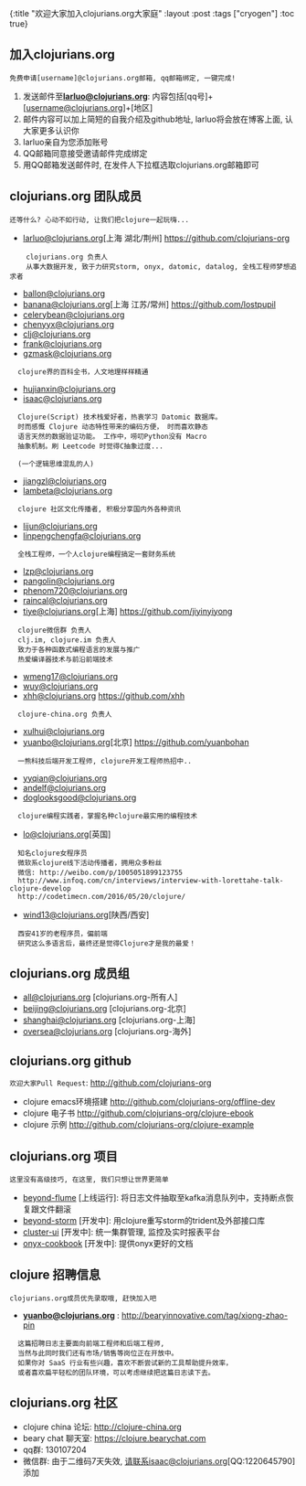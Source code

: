 {:title "欢迎大家加入clojurians.org大家庭"
 :layout :post
 :tags  ["cryogen"]
 :toc true}

## 加入clojurians.org
`免费申请[username]@clojurians.org邮箱, qq邮箱绑定, 一键完成!`
1. 发送邮件至**larluo@clojurians.org**: 内容包括[qq号]+[username@clojurians.org]+[地区]
1. 邮件内容可以加上简短的自我介绍及github地址, larluo将会放在博客上面, 认大家更多认识你  
1. larluo亲自为您添加账号  
1. QQ邮箱同意接受邀请邮件完成绑定  
1. 用QQ邮箱发送邮件时, 在发件人下拉框选取clojurians.org邮箱即可  


## clojurians.org 团队成员
`还等什么? 心动不如行动, 让我们把clojure一起玩嗨...`
* larluo@clojurians.org[上海 湖北/荆州] <https://github.com/clojurians-org> 
```
    clojurians.org 负责人
    从事大数据开发, 致于力研究storm, onyx, datomic, datalog, 全栈工程师梦想追求者
```
* ballon@clojurians.org
* banana@clojurians.org[上海 江苏/常州] <https://github.com/lostpupil>
* celerybean@clojurians.org
* chenyyx@clojurians.org
* clj@clojurians.org
* frank@clojurians.org
* gzmask@clojurians.org
```
  clojure界的百科全书，人文地理样样精通
```
* hujianxin@clojurians.org
* isaac@clojurians.org
```
  Clojure(Script) 技术栈爱好者，热衷学习 Datomic 数据库。
  时而感慨 Clojure 动态特性带来的编码方便， 时而喜欢静态
  语言天然的数据验证功能。 工作中，唠叨Python没有 Macro
  抽象机制。刷 Leetcode 时觉得C抽象过度...

  (一个逻辑思维混乱的人)
```
* jiangzl@clojurians.org
* lambeta@clojurians.org
```
  clojure 社区文化传播者, 积极分享国内外各种资讯
```
* lijun@clojurians.org
* linpengchengfa@clojurians.org
```
  全栈工程师，一个人clojure编程搞定一套财务系统
```
* lzp@clojurians.org
* pangolin@clojurians.org
* phenom720@clojurians.org
* raincal@clojurians.org
* tiye@clojurians.org[上海] <https://github.com/jiyinyiyong>
```
  clojure微信群 负责人
  clj.im, clojure.im 负责人
  致力于各种函数式编程语言的发展与推广 
  热爱编译器技术与前沿前端技术
```
* wmeng17@clojurians.org
* wuy@clojurians.org
* xhh@clojurians.org <https://github.com/xhh>
```
  clojure-china.org 负责人
```
* xulhui@clojurians.org
* yuanbo@clojurians.org[北京] <https://github.com/yuanbohan>
```
  一熊科技后端开发工程师, clojure开发工程师热招中..
```
* yyqian@clojurians.org
* andelf@clojurians.org 
* doglooksgood@clojurians.org
```
  clojure编程实践者，掌握名种clojure最实用的编程技术
```
* lo@clojurians.org[英国]
```
  知名clojure女程序员
  微软系clojure线下活动传播者，拥用众多粉丝
  微信: http://weibo.com/p/1005051899123755
  http://www.infoq.com/cn/interviews/interview-with-lorettahe-talk-clojure-develop
  http://codetimecn.com/2016/05/20/clojure/
``` 
* wind13@clojurians.org[陕西/西安]
```
  西安41岁的老程序员，偏前端
  研究这么多语言后，最终还是觉得Clojure才是我的最爱！
```

## clojurians.org 成员组
* all@clojurians.org [clojurians.org-所有人]
* beijing@clojurians.org [clojurians.org-北京]
* shanghai@clojurians.org [clojurians.org-上海]
* oversea@clojurians.org [clojurians.org-海外]

## clojurians.org github 
`欢迎大家Pull Request`: <http://github.com/clojurians-org>
* clojure emacs环境搭建 <http://github.com/clojurians-org/offline-dev>
* clojure 电子书 <http://github.com/clojurians-org/clojure-ebook>
* clojure 示例 <http://github.com/clojurians-org/clojure-example>


## clojurians.org 项目 
`这里没有高级技巧, 在这里, 我们只想让世界更简单`
* [beyond-flume](https://github.com/clojurians-org/beyond-flume/) [上线运行]: 将日志文件抽取至kafka消息队列中，支持断点恢复跟文件翻滚
* [beyond-storm](https://github.com/clojurians-org/beyond-storm/) [开发中]: 用clojure重写storm的trident及外部接口库
* [cluster-ui](https://github.com/clojurians-org/cluster-ui/) [开发中]: 统一集群管理, 监控及实时报表平台
* [onyx-cookbook](https://github.com/clojurians-org/onyx-cookbook/) [开发中]: 提供onyx更好的文档


## clojure 招聘信息
`clojurians.org成员优先录取哦, 赶快加入吧`
* **yuanbo@clojurians.org** : <http://bearyinnovative.com/tag/xiong-zhao-pin>    
```
  这篇招聘日志主要面向前端工程师和后端工程师,  
  当然与此同时我们还有市场/销售等岗位正在开放中。  
  如果你对 SaaS 行业有些兴趣，喜欢不断尝试新的工具帮助提升效率，  
  或者喜欢扁平轻松的团队环境，可以考虑继续把这篇日志读下去。  
```


## clojurians.org 社区
* clojure china 论坛:  <http://clojure-china.org>
* beary chat 聊天室:  <https://clojure.bearychat.com>
* qq群: 130107204
* 微信群: 由于二维码7天失效, 请联系isaac@clojurians.org[QQ:1220645790]添加
